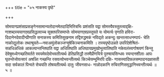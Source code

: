+++
title = "०५ नाकस्य पृष्ठे"

+++

सोमयागप्रशंसाप्रसङ्गेनसामान्यतोदानमेतदादिभिस्त्रिभिः प्रशंसति यद्वा सोमस्यैवस्तुतत्वाद्दक्षि- णाशब्दस्ययागएवप्रसिद्धत्वाच्च सूक्तपरिसमाप्तेः सोमयागएवप्रस्तूयते यः योमर्त्यः पृणाति हविरा- दिदानेनदेवादीन्प्रीणाति सनाकस्य कमितिसुखनाम तद्विरुद्धमकं नविद्यते अकन्दुः खन्तत्साधनम्पापं- चेति नाकोद्युलोकः तथाश्रूयते—नवाअमुंलोकञ्जग्मुषेकिञ्चनाकमिति । तस्यपृष्ठेउन्नते उपरिदेशेश्रितं- सन्नधिअधिकं आकल्पान्तन्तिष्ठति यद्वा अधितिष्ठति अधिष्ठायप्रमुखोभूत्वातिष्ठति नकेवलंस्वर्गाश्रयणं किन्तु देवेषुमध्येगच्छतिवर्तते स्वयमेवदेवोभवतीत्यर्थः हेतिप्रसिद्धौ तस्मैप्रीणयित्रे पुरुषायसिन्धवः स्यन्दनशीलाः आपः घृतन्तेजोवत्सारं अषन्न्ति गच्छन्ति रसवत्योभवन्तीत्यर्थः किञ्चेयम्भूमिरपि दक्षि- णासस्यादिफलसम्पादनदक्षासती सदा सर्वकालं पिन्वते सेचयति तोषयतीत्यर्थः दातुः जीवनसाध- नान्नोदकानि रुचिराणिसमृद्धानिभवन्तीत्यर्थः ॥ ५ ॥